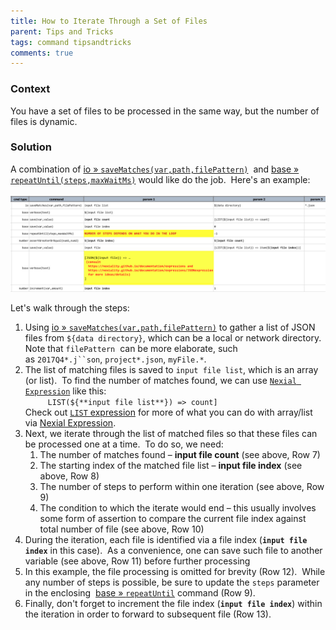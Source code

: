 ```yaml
---
title: How to Iterate Through a Set of Files
parent: Tips and Tricks
tags: command tipsandtricks
comments: true
---
```


### Context
You have a set of files to be processed in the same way, but the number of files is dynamic.


### Solution
A combination of [io &raquo; `saveMatches(var,path,filePattern)`](../commands/io/saveMatches(var,path,filePattern)) 
and [base &raquo; `repeatUntil(steps,maxWaitMs)`](../commands/base/repeatUntil(steps,maxWaitMs)) would like do the 
job.  Here's an example:<br/>

![](image/IterateOverSetOfFiles_01.png)

Let's walk through the steps:<br/>
1. Using [io &raquo; `saveMatches(var,path,filePattern)`](../commands/io/saveMatches(var,path,filePattern)) to gather 
   a list of JSON files from `${data directory}`, which can be a local or network directory.  Note that `filePattern` 
   can be more elaborate, such as `2017Q4*.j``son`, `project*.json`, `myFile.*`.
2. The list of matching files is saved to `input file list`, which is an array (or list).  To find the number of 
   matches found, we can use [`Nexial Expression`](../expressions) like this:  
   `     LIST(${**input file list**}) => count]`      
    Check out [`LIST` expression](../expressions/LISTexpression) for more of what you can do with array/list via 
    [Nexial Expression](../expressions).
3. Next, we iterate through the list of matched files so that these files can be processed one at a time.  To do so, 
   we need:
   1. The number of matches found – **input file count** (see above, Row 7)
   2. The starting index of the matched file list – **input file index** (see above, Row 8)
   3. The number of steps to perform within one iteration (see above, Row 9)
   4. The condition to which the iterate would end – this usually involves some form of assertion to compare the 
      current file index against total number of file (see above, Row 10)
4. During the iteration, each file is identified via a file index (**`input file index`** in this case).  As a 
   convenience, one can save such file to another variable (see above, Row 11) before further processing
5. In this example, the file processing is omitted for brevity (Row 12).  While any number of steps is possible, be 
   sure to update the `steps` parameter in the enclosing 
   [base &raquo; `repeatUntil`](../commands/base/repeatUntil(steps,maxWaitMs)) command (Row 9).
6. Finally, don't forget to increment the file index (**`input file index`**) within the iteration in order to 
   forward to subsequent file (Row 13).
